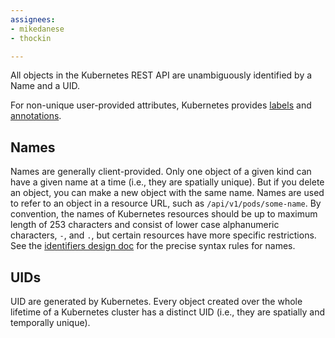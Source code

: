 ```yaml
---
assignees:
- mikedanese
- thockin

---
```


All objects in the Kubernetes REST API are unambiguously identified by a Name and a UID.

For non-unique user-provided attributes, Kubernetes provides [labels](/docs/user-guide/labels) and [annotations](/docs/user-guide/annotations).

## Names

Names are generally client-provided.  Only one object of a given kind can have a given name at a time (i.e., they are spatially unique).  But if you delete an object, you can make a new object with the same name.  Names are used to refer to an object in a resource URL, such as `/api/v1/pods/some-name`.   By convention, the names of Kubernetes resources should be up to maximum length of 253 characters and consist of lower case alphanumeric characters, `-`, and `.`, but certain resources have more specific restrictions.  See the [identifiers design doc](https://github.com/kubernetes/kubernetes/blob/{{page.githubbranch}}/docs/design/identifiers.md) for the precise syntax rules for names.

## UIDs

UID are generated by Kubernetes.  Every object created over the whole lifetime of a Kubernetes cluster has a distinct UID (i.e., they are spatially and temporally unique).
